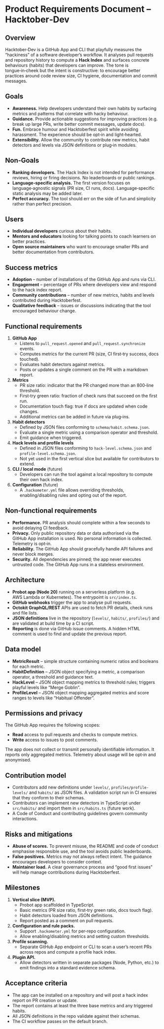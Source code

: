 # Product Requirements Document – Hacktober‑Dev

## Overview

Hacktober‑Dev is a GitHub App and CLI that playfully measures the “hackiness” of a software developer’s workflow.  It analyses pull requests and repository history to compute a **Hack Index** and surfaces concrete behaviours (habits) that developers can improve.  The tone is tongue‑in‑cheek but the intent is constructive: to encourage better practices around code review size, CI hygiene, documentation and commit messages.

## Goals

* **Awareness.** Help developers understand their own habits by surfacing metrics and patterns that correlate with hacky behaviour.
* **Guidance.** Provide actionable suggestions for improving practices (e.g. break up large PRs, write better commit messages, update docs).
* **Fun.** Embrace humour and Hacktoberfest spirit while avoiding harassment.  The experience should be opt‑in and light‑hearted.
* **Extensibility.** Allow the community to contribute new metrics, habit detectors and levels via JSON definitions or plug‑in modules.

## Non‑Goals

* **Ranking developers.** The Hack Index is not intended for performance reviews, hiring or firing decisions.  No leaderboards or public rankings.
* **Language‑specific analysis.** The first version focuses on language‑agnostic signals (PR size, CI runs, docs).  Language‑specific static analysis may be added later.
* **Perfect accuracy.** The tool should err on the side of fun and simplicity rather than perfect precision.

## Users

* **Individual developers** curious about their habits.
* **Mentors and educators** looking for talking points to coach learners on better practices.
* **Open source maintainers** who want to encourage smaller PRs and better documentation from contributors.

## Success metrics

* **Adoption** – number of installations of the GitHub App and runs via CLI.
* **Engagement** – percentage of PRs where developers view and respond to the hack index report.
* **Community contributions** – number of new metrics, habits and levels contributed during Hacktoberfest.
* **Qualitative feedback** – issues or discussions indicating that the tool encouraged behaviour change.

## Functional requirements

1. **GitHub App**
   - Listens to `pull_request.opened` and `pull_request.synchronize` events.
   - Computes metrics for the current PR (size, CI first‑try success, docs touched).
   - Evaluates habit detectors against metrics.
   - Posts or updates a single comment on the PR with a markdown report.
2. **Metrics**
   - PR size ratio: indicator that the PR changed more than an 800‑line threshold.
   - First‑try green ratio: fraction of check runs that succeed on the first run.
   - Documentation touch flag: true if docs are updated when code changes.
   - Additional metrics can be added in future via plug‑ins.
3. **Habit detectors**
   - Defined by JSON files conforming to `schema/habit.schema.json`.
   - Evaluate a single metric using a comparison operator and threshold.
   - Emit guidance when triggered.
4. **Hack levels and profile levels**
   - Defined in JSON files conforming to `hack-level.schema.json` and `profile-level.schema.json`.
   - Not yet used in the first vertical slice but available for contributors to extend.
5. **CLI / local mode** (future)
   - Developers can run the tool against a local repository to compute their own hack index.
6. **Configuration** (future)
   - A `.hackometer.yml` file allows overriding thresholds, enabling/disabling rules and opting out of the report.

## Non‑functional requirements

* **Performance.** PR analysis should complete within a few seconds to avoid delaying CI feedback.
* **Privacy.** Only public repository data or data authorised via the GitHub App installation is used.  No personal information is collected.  Telemetry is opt‑in.
* **Reliability.** The GitHub App should gracefully handle API failures and never block merges.
* **Security.** All dependencies are pinned; the app never executes untrusted code.  The GitHub App runs in a stateless environment.

## Architecture

* **Probot app (Node 20)** running on a serverless platform (e.g. AWS Lambda or Kubernetes).  The entrypoint is `src/index.ts`.
* **GitHub webhooks** trigger the app to analyse pull requests.
* **Octokit GraphQL/REST** APIs are used to fetch PR details, check runs and file lists.
* **JSON definitions** live in the repository (`levels/`, `habits/`, `profiles/`) and are validated at build time by a CI script.
* **Reporting** is done via GitHub issue comments.  A hidden HTML comment is used to find and update the previous report.

## Data model

* **MetricResult** – simple structure containing numeric ratios and booleans for each metric.
* **HabitDefinition** – JSON object specifying a metric, a comparison operator, a threshold and guidance text.
* **HackLevel** – JSON object mapping metrics to threshold rules; triggers playful levels like “Merge Goblin”.
* **ProfileLevel** – JSON object mapping aggregated metrics and score ranges to levels like “Habitual Offender”.

## Permissions and privacy

The GitHub App requires the following scopes:

* **Read** access to pull requests and checks to compute metrics.
* **Write** access to issues to post comments.

The app does not collect or transmit personally identifiable information.  It reports only aggregated metrics.  Telemetry about usage will be opt‑in and anonymised.

## Contribution model

* Contributors add new definitions under `levels/`, `profiles/profile-levels/` and `habits/` as JSON files.  A validation script run in CI ensures that they conform to their schemas.
* Contributors can implement new detectors in TypeScript under `src/habits/` and import them in `src/habits.ts` (future work).
* A Code of Conduct and contributing guidelines govern community interactions.

## Risks and mitigations

* **Abuse of scores.** To prevent misuse, the README and code of conduct emphasise responsible use, and the tool avoids public leaderboards.
* **False positives.** Metrics may not always reflect intent.  The guidance encourages developers to consider context.
* **Maintainer load.** A clear governance process and “good first issues” will help manage contributions during Hacktoberfest.

## Milestones

1. **Vertical slice (MVP).**
   - Probot app scaffolded in TypeScript.
   - Basic metrics (PR size ratio, first‑try green ratio, docs touch flag).
   - Habit detectors loaded from JSON definitions.
   - Report posted as a comment on pull requests.
2. **Configuration and rule packs.**
   - Support `.hackometer.yml` for per‑repo configuration.
   - Allow enabling/disabling metrics and setting custom thresholds.
3. **Profile scanning.**
   - Separate GitHub App endpoint or CLI to scan a user’s recent PRs across repos and compute a profile hack index.
4. **Plugin API.**
   - Allow detectors written in separate packages (Node, Python, etc.) to emit findings into a standard evidence schema.

## Acceptance criteria

* The app can be installed on a repository and will post a hack index report on PR creation or update.
* The report contains at least the three base metrics and any triggered habits.
* All JSON definitions in the repo validate against their schemas.
* The CI workflow passes on the default branch.
